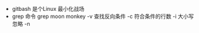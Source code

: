 - gitbash 是个Linux 最小化战场
- grep 命令
    grep moon monkey
    -v 查找反向条件
    -c 符合条件的行数
    -i 大小写忽略
    -n 